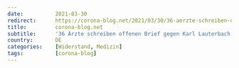 ```yaml
---
date:          2021-03-30
redirect:      https://corona-blog.net/2021/03/30/36-aerzte-schreiben-offenen-brief-gegen-karl-lauterbach/
title:         corona-blog.net
subtitle:      '36 Ärzte schreiben offenen Brief gegen Karl Lauterbach'
country:       DE
categories:    [Widerstand, Medizin]
tags:          [corona-blog]
---
```


